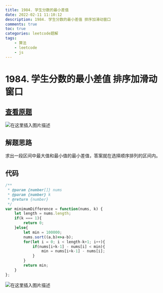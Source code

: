 ```yaml
---
title: 1984. 学生分数的最小差值
date: 2022-02-11 11:10:12
description: 1984. 学生分数的最小差值 排序加滑动窗口
comments: true
toc: true
categories: leetcode题解
tags:
	- 算法 
	- leetcode
	- js
---
```


# 1984. 学生分数的最小差值 排序加滑动窗口

## [查看原题](https://leetcode-cn.com/problems/minimum-difference-between-highest-and-lowest-of-k-scores/)
![在这里插入图片描述](https://img-blog.csdnimg.cn/35dcd97d2b054162a22b9f9779af6efc.png?x-oss-process=image/watermark,type_d3F5LXplbmhlaQ,shadow_50,text_Q1NETiBA562xLi4=,size_20,color_FFFFFF,t_70,g_se,x_16)

## 解题思路

求出一段区间中最大值和最小值的最小差值，答案就在选择顺序排列的区间内。

## 代码

```javascript
/**
 * @param {number[]} nums
 * @param {number} k
 * @return {number}
 */
var minimumDifference = function(nums, k) {
	let length = nums.length;
	if(k === 1){
		return 0;
	}else{
		let min = 100000;
		nums.sort((a,b)=>a-b);
		for(let i = 0; i < length-k+1; i++){
			if(nums[i+k-1] - nums[i] < min){
				min = nums[i+k-1] - nums[i];
			}
		}
		return min;
	}
};

```
![在这里插入图片描述](https://img-blog.csdnimg.cn/16ec10bc4d9846fe9f135ff90896e81a.png?x-oss-process=image/watermark,type_d3F5LXplbmhlaQ,shadow_50,text_Q1NETiBA562xLi4=,size_20,color_FFFFFF,t_70,g_se,x_16)

